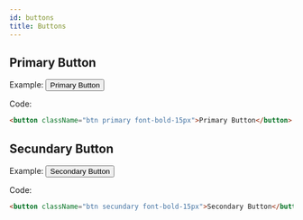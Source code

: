 ```yaml
---
id: buttons
title: Buttons
---
```


## Primary Button

Example:
<button class="btn primary font-bold-15px">Primary Button</button>

Code:
```html
<button className="btn primary font-bold-15px">Primary Button</button>
```

## Secundary Button

Example:
<button class="btn secundary font-bold-15px">Secondary Button</button>

Code:
```html
<button className="btn secundary font-bold-15px">Secondary Button</button>
```